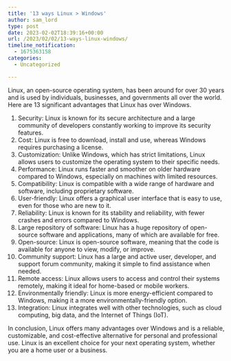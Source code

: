 ```yaml
---
title: '13 ways Linux > Windows'
author: sam_lord
type: post
date: 2023-02-02T18:39:16+00:00
url: /2023/02/02/13-ways-linux-windows/
timeline_notification:
  - 1675363158
categories:
  - Uncategorized

---
```

Linux, an open-source operating system, has been around for over 30 years and is used by individuals, businesses, and governments all over the world. Here are 13 significant advantages that Linux has over Windows.

  1. Security: Linux is known for its secure architecture and a large community of developers constantly working to improve its security features.
  2. Cost: Linux is free to download, install and use, whereas Windows requires purchasing a license.
  3. Customization: Unlike Windows, which has strict limitations, Linux allows users to customize the operating system to their specific needs.
  4. Performance: Linux runs faster and smoother on older hardware compared to Windows, especially on machines with limited resources.
  5. Compatibility: Linux is compatible with a wide range of hardware and software, including proprietary software.
  6. User-friendly: Linux offers a graphical user interface that is easy to use, even for those who are new to it.
  7. Reliability: Linux is known for its stability and reliability, with fewer crashes and errors compared to Windows.
  8. Large repository of software: Linux has a huge repository of open-source software and applications, many of which are available for free.
  9. Open-source: Linux is open-source software, meaning that the code is available for anyone to view, modify, or improve.
 10. Community support: Linux has a large and active user, developer, and support forum community, making it simple to find assistance when needed.
 11. Remote access: Linux allows users to access and control their systems remotely, making it ideal for home-based or mobile workers.
 12. Environmentally friendly: Linux is more energy-efficient compared to Windows, making it a more environmentally-friendly option.
 13. Integration: Linux integrates well with other technologies, such as cloud computing, big data, and the Internet of Things (IoT).

In conclusion, Linux offers many advantages over Windows and is a reliable, customizable, and cost-effective alternative for personal and professional use. Linux is an excellent choice for your next operating system, whether you are a home user or a business.
